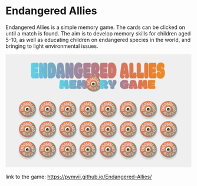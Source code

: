 # Endangered Allies
Endangered Allies is a simple memory game.
The cards can be clicked on until a match is found. 
The aim is to develop memory skills for children aged 5-10, as well as educating children on endangered species in the world, and bringing to light environmental issues.

![image](https://github.com/pymvii/Endangered-Allies/blob/main/endangered-allies-gp.png)

link to the game: https://pymvii.github.io/Endangered-Allies/

